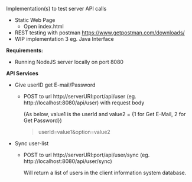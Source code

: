 Implementation(s) to test server API calls
* Static Web Page
  * Open index.html
* REST testing with postman https://www.getpostman.com/downloads/
* WIP implementation 3 eg. Java Interface

**Requirements:**
  * Running NodeJS server locally on port 8080
   
**API Services**
  * Give userID get E-mail/Password
    * POST to url http://serverURI:port/api/user (eg. http://localhost:8080/api/user) with request body
      
      (As below, value1 is the userId and value2 = {1 for Get E-Mail, 2 for Get Password})
      >userId=value1&option=value2
  
  * Sync user-list
    * POST to url http://serverURI:port/api/user/sync (eg. http://localhost:8080/api/user/sync)
       
       Will return a list of users in the client information system database.
